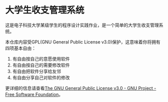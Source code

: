 # 大学生收支管理系统

这是电子科技大学某级学生的程序设计实践作业，是一个简单的大学生收支管理系统。

本仓库内容受GPL(GNU General Public License v3.0)保护，这意味着你将拥有四项基本自由：

1. 有自由按自己的意愿使用软件
2. 有自由按自己的需要修改软件
3. 有自由把软件分享给友邻
4. 有自由分享自己对软件的修改

更详细的信息请查看[The GNU General Public License v3.0 - GNU Project - Free Software Foundation](https://www.gnu.org/licenses/gpl-3.0.html)。